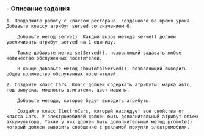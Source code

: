 ### - **Описание задания**

    1. Продолжите работу с классом ресторана, созданного во время урока. Добавьте классу атрибут served со значением 0.

        Добавьте метод serve(). Каждый вызов метода serve() должен увеличивать атрибут served на 1 единицу.

        Также добавьте метод setServed(), позволяющий задавать любое количество обслуженных посетителей.

        В конце добавьте метод showTotalServed(), позволяющий выводить общее количество обслуженных посетителей.

    2. Создайте класс Cars. Класс должен содержать атрибуты: марка авто, год выпуска, мощность двигателя, цвет машины.

        Добавьте методы, которые будут выводить атрибуты.

        Создайте класс ElectroCars, который наследует все свойства от класса Cars. У электромобилей должен быть дополнительный атрибут объем аккумулятора. Также у них должен быть дополнительный метод promote() который должен выводить сообщение с рекламой покупки электромобиля.
